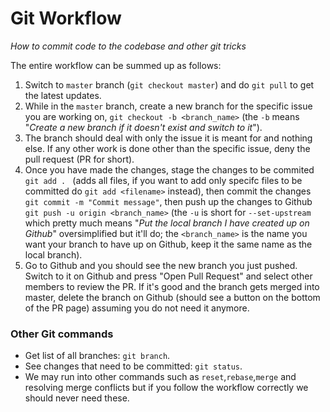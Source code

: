 # Git Workflow

_How to commit code to the codebase and other git tricks_

The entire workflow can be summed up as follows:

1. Switch to `master` branch (`git checkout master`) and do `git pull` to get the latest updates.
2. While in the `master` branch, create a new branch for the specific issue you are working on, `git checkout -b <branch_name>` (the `-b` means "_Create a new branch if it doesn't exist and switch to it_").
3. The branch should deal with only the issue it is meant for and nothing else. If any other work is done other than the specific issue, deny the pull request (PR for short).
4. Once you have made the changes, stage the changes to be commited `git add . ` (adds all files, if you want to add only specifc files to be committed do `git add <filename>` instead), then commit the changes `git commit -m "Commit message"`, then push up the changes to Github `git push -u origin <branch_name>` (the `-u` is short for `--set-upstream` which pretty much means "_Put the local branch I have created up on Github_" oversimplified but it'll do; the `<branch_name>` is the name you want your branch to have up on Github, keep it the same name as the local branch).
5. Go to Github and you should see the new branch you just pushed. Switch to it on Github and press "Open Pull Request" and select other members to review the PR. If it's good and the branch gets merged into master, delete the branch on Github (should see a button on the bottom of the PR page) assuming you do not need it anymore.

### Other Git commands

- Get list of all branches: `git branch`.
- See changes that need to be committed: `git status`.
- We may run into other commands such as `reset`,`rebase`,`merge` and resolving merge conflicts but if you follow the workflow correctly we should never need these.
